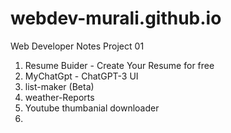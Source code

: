 # webdev-murali.github.io
Web Developer Notes 
Project 01
1) Resume Buider - Create Your Resume for free
2) MyChatGpt - ChatGPT-3 UI
3) list-maker (Beta)
4) weather-Reports 
5) Youtube thumbanial downloader
6) 

